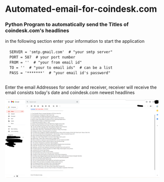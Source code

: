 # Automated-email-for-coindesk.com
<h3> Python Program to automatically send the Titles of coindesk.com's headlines </h3>
<p>
  <a> in the following section enter your information to start the application </a> <br>
  <code>
  SERVER = 'smtp.gmail.com'  # "your smtp server"
  PORT = 587  # your port number
  FROM = ''  # "your from email id"
  TO = ''  # "your to email ids"  # can be a list
  PASS = '*******'  # "your email id's password"
  </code>
</p>

<p>       Enter the email Addresses for sender and receiver, receiver will receive the email consists today's date and coindesk.com newest headlines </p>
<img src="demoofauto.png" alt="demo">
